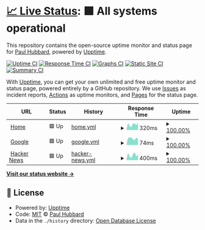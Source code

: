 # [📈 Live Status](https://fnord.phfactor.net): <!--live status--> **🟩 All systems operational**

This repository contains the open-source uptime monitor and status page for [Paul Hubbard](http://about.me/phubbard), powered by [Upptime](https://github.com/upptime/upptime).

[![Uptime CI](https://github.com/phubbard/upptime/workflows/Uptime%20CI/badge.svg)](https://github.com/phubbard/upptime/actions?query=workflow%3A%22Uptime+CI%22)
[![Response Time CI](https://github.com/phubbard/upptime/workflows/Response%20Time%20CI/badge.svg)](https://github.com/phubbard/upptime/actions?query=workflow%3A%22Response+Time+CI%22)
[![Graphs CI](https://github.com/phubbard/upptime/workflows/Graphs%20CI/badge.svg)](https://github.com/phubbard/upptime/actions?query=workflow%3A%22Graphs+CI%22)
[![Static Site CI](https://github.com/phubbard/upptime/workflows/Static%20Site%20CI/badge.svg)](https://github.com/phubbard/upptime/actions?query=workflow%3A%22Static+Site+CI%22)
[![Summary CI](https://github.com/phubbard/upptime/workflows/Summary%20CI/badge.svg)](https://github.com/phubbard/upptime/actions?query=workflow%3A%22Summary+CI%22)

With [Upptime](https://upptime.js.org), you can get your own unlimited and free uptime monitor and status page, powered entirely by a GitHub repository. We use [Issues](https://github.com/phubbard/upptime/issues) as incident reports, [Actions](https://github.com/phubbard/upptime/actions) as uptime monitors, and [Pages](https://fnord.phfactor.net) for the status page.

<!--start: status pages-->
<!-- This summary is generated by Upptime (https://github.com/upptime/upptime) -->
<!-- Do not edit this manually, your changes will be overwritten -->
<!-- prettier-ignore -->
| URL | Status | History | Response Time | Uptime |
| --- | ------ | ------- | ------------- | ------ |
| <img alt="" src="https://favicons.githubusercontent.com/www.phfactor.net" height="13"> [Home](https://www.phfactor.net) | 🟩 Up | [home.yml](https://github.com/phubbard/upptime/commits/HEAD/history/home.yml) | <details><summary><img alt="Response time graph" src="./graphs/home/response-time-week.png" height="20"> 320ms</summary><br><a href="https://fnord.phfactor.net/history/home"><img alt="Response time 267" src="https://img.shields.io/endpoint?url=https%3A%2F%2Fraw.githubusercontent.com%2Fphubbard%2Fupptime%2FHEAD%2Fapi%2Fhome%2Fresponse-time.json"></a><br><a href="https://fnord.phfactor.net/history/home"><img alt="24-hour response time 417" src="https://img.shields.io/endpoint?url=https%3A%2F%2Fraw.githubusercontent.com%2Fphubbard%2Fupptime%2FHEAD%2Fapi%2Fhome%2Fresponse-time-day.json"></a><br><a href="https://fnord.phfactor.net/history/home"><img alt="7-day response time 320" src="https://img.shields.io/endpoint?url=https%3A%2F%2Fraw.githubusercontent.com%2Fphubbard%2Fupptime%2FHEAD%2Fapi%2Fhome%2Fresponse-time-week.json"></a><br><a href="https://fnord.phfactor.net/history/home"><img alt="30-day response time 255" src="https://img.shields.io/endpoint?url=https%3A%2F%2Fraw.githubusercontent.com%2Fphubbard%2Fupptime%2FHEAD%2Fapi%2Fhome%2Fresponse-time-month.json"></a><br><a href="https://fnord.phfactor.net/history/home"><img alt="1-year response time 267" src="https://img.shields.io/endpoint?url=https%3A%2F%2Fraw.githubusercontent.com%2Fphubbard%2Fupptime%2FHEAD%2Fapi%2Fhome%2Fresponse-time-year.json"></a></details> | <details><summary><a href="https://fnord.phfactor.net/history/home">100.00%</a></summary><a href="https://fnord.phfactor.net/history/home"><img alt="All-time uptime 99.80%" src="https://img.shields.io/endpoint?url=https%3A%2F%2Fraw.githubusercontent.com%2Fphubbard%2Fupptime%2FHEAD%2Fapi%2Fhome%2Fuptime.json"></a><br><a href="https://fnord.phfactor.net/history/home"><img alt="24-hour uptime 100.00%" src="https://img.shields.io/endpoint?url=https%3A%2F%2Fraw.githubusercontent.com%2Fphubbard%2Fupptime%2FHEAD%2Fapi%2Fhome%2Fuptime-day.json"></a><br><a href="https://fnord.phfactor.net/history/home"><img alt="7-day uptime 100.00%" src="https://img.shields.io/endpoint?url=https%3A%2F%2Fraw.githubusercontent.com%2Fphubbard%2Fupptime%2FHEAD%2Fapi%2Fhome%2Fuptime-week.json"></a><br><a href="https://fnord.phfactor.net/history/home"><img alt="30-day uptime 99.66%" src="https://img.shields.io/endpoint?url=https%3A%2F%2Fraw.githubusercontent.com%2Fphubbard%2Fupptime%2FHEAD%2Fapi%2Fhome%2Fuptime-month.json"></a><br><a href="https://fnord.phfactor.net/history/home"><img alt="1-year uptime 99.80%" src="https://img.shields.io/endpoint?url=https%3A%2F%2Fraw.githubusercontent.com%2Fphubbard%2Fupptime%2FHEAD%2Fapi%2Fhome%2Fuptime-year.json"></a></details>
| <img alt="" src="https://favicons.githubusercontent.com/www.google.com" height="13"> [Google](https://www.google.com) | 🟩 Up | [google.yml](https://github.com/phubbard/upptime/commits/HEAD/history/google.yml) | <details><summary><img alt="Response time graph" src="./graphs/google/response-time-week.png" height="20"> 74ms</summary><br><a href="https://fnord.phfactor.net/history/google"><img alt="Response time 83" src="https://img.shields.io/endpoint?url=https%3A%2F%2Fraw.githubusercontent.com%2Fphubbard%2Fupptime%2FHEAD%2Fapi%2Fgoogle%2Fresponse-time.json"></a><br><a href="https://fnord.phfactor.net/history/google"><img alt="24-hour response time 70" src="https://img.shields.io/endpoint?url=https%3A%2F%2Fraw.githubusercontent.com%2Fphubbard%2Fupptime%2FHEAD%2Fapi%2Fgoogle%2Fresponse-time-day.json"></a><br><a href="https://fnord.phfactor.net/history/google"><img alt="7-day response time 74" src="https://img.shields.io/endpoint?url=https%3A%2F%2Fraw.githubusercontent.com%2Fphubbard%2Fupptime%2FHEAD%2Fapi%2Fgoogle%2Fresponse-time-week.json"></a><br><a href="https://fnord.phfactor.net/history/google"><img alt="30-day response time 81" src="https://img.shields.io/endpoint?url=https%3A%2F%2Fraw.githubusercontent.com%2Fphubbard%2Fupptime%2FHEAD%2Fapi%2Fgoogle%2Fresponse-time-month.json"></a><br><a href="https://fnord.phfactor.net/history/google"><img alt="1-year response time 83" src="https://img.shields.io/endpoint?url=https%3A%2F%2Fraw.githubusercontent.com%2Fphubbard%2Fupptime%2FHEAD%2Fapi%2Fgoogle%2Fresponse-time-year.json"></a></details> | <details><summary><a href="https://fnord.phfactor.net/history/google">100.00%</a></summary><a href="https://fnord.phfactor.net/history/google"><img alt="All-time uptime 100.00%" src="https://img.shields.io/endpoint?url=https%3A%2F%2Fraw.githubusercontent.com%2Fphubbard%2Fupptime%2FHEAD%2Fapi%2Fgoogle%2Fuptime.json"></a><br><a href="https://fnord.phfactor.net/history/google"><img alt="24-hour uptime 100.00%" src="https://img.shields.io/endpoint?url=https%3A%2F%2Fraw.githubusercontent.com%2Fphubbard%2Fupptime%2FHEAD%2Fapi%2Fgoogle%2Fuptime-day.json"></a><br><a href="https://fnord.phfactor.net/history/google"><img alt="7-day uptime 100.00%" src="https://img.shields.io/endpoint?url=https%3A%2F%2Fraw.githubusercontent.com%2Fphubbard%2Fupptime%2FHEAD%2Fapi%2Fgoogle%2Fuptime-week.json"></a><br><a href="https://fnord.phfactor.net/history/google"><img alt="30-day uptime 100.00%" src="https://img.shields.io/endpoint?url=https%3A%2F%2Fraw.githubusercontent.com%2Fphubbard%2Fupptime%2FHEAD%2Fapi%2Fgoogle%2Fuptime-month.json"></a><br><a href="https://fnord.phfactor.net/history/google"><img alt="1-year uptime 100.00%" src="https://img.shields.io/endpoint?url=https%3A%2F%2Fraw.githubusercontent.com%2Fphubbard%2Fupptime%2FHEAD%2Fapi%2Fgoogle%2Fuptime-year.json"></a></details>
| <img alt="" src="https://favicons.githubusercontent.com/news.ycombinator.com" height="13"> [Hacker News](https://news.ycombinator.com) | 🟩 Up | [hacker-news.yml](https://github.com/phubbard/upptime/commits/HEAD/history/hacker-news.yml) | <details><summary><img alt="Response time graph" src="./graphs/hacker-news/response-time-week.png" height="20"> 400ms</summary><br><a href="https://fnord.phfactor.net/history/hacker-news"><img alt="Response time 293" src="https://img.shields.io/endpoint?url=https%3A%2F%2Fraw.githubusercontent.com%2Fphubbard%2Fupptime%2FHEAD%2Fapi%2Fhacker-news%2Fresponse-time.json"></a><br><a href="https://fnord.phfactor.net/history/hacker-news"><img alt="24-hour response time 481" src="https://img.shields.io/endpoint?url=https%3A%2F%2Fraw.githubusercontent.com%2Fphubbard%2Fupptime%2FHEAD%2Fapi%2Fhacker-news%2Fresponse-time-day.json"></a><br><a href="https://fnord.phfactor.net/history/hacker-news"><img alt="7-day response time 400" src="https://img.shields.io/endpoint?url=https%3A%2F%2Fraw.githubusercontent.com%2Fphubbard%2Fupptime%2FHEAD%2Fapi%2Fhacker-news%2Fresponse-time-week.json"></a><br><a href="https://fnord.phfactor.net/history/hacker-news"><img alt="30-day response time 315" src="https://img.shields.io/endpoint?url=https%3A%2F%2Fraw.githubusercontent.com%2Fphubbard%2Fupptime%2FHEAD%2Fapi%2Fhacker-news%2Fresponse-time-month.json"></a><br><a href="https://fnord.phfactor.net/history/hacker-news"><img alt="1-year response time 293" src="https://img.shields.io/endpoint?url=https%3A%2F%2Fraw.githubusercontent.com%2Fphubbard%2Fupptime%2FHEAD%2Fapi%2Fhacker-news%2Fresponse-time-year.json"></a></details> | <details><summary><a href="https://fnord.phfactor.net/history/hacker-news">100.00%</a></summary><a href="https://fnord.phfactor.net/history/hacker-news"><img alt="All-time uptime 99.95%" src="https://img.shields.io/endpoint?url=https%3A%2F%2Fraw.githubusercontent.com%2Fphubbard%2Fupptime%2FHEAD%2Fapi%2Fhacker-news%2Fuptime.json"></a><br><a href="https://fnord.phfactor.net/history/hacker-news"><img alt="24-hour uptime 100.00%" src="https://img.shields.io/endpoint?url=https%3A%2F%2Fraw.githubusercontent.com%2Fphubbard%2Fupptime%2FHEAD%2Fapi%2Fhacker-news%2Fuptime-day.json"></a><br><a href="https://fnord.phfactor.net/history/hacker-news"><img alt="7-day uptime 100.00%" src="https://img.shields.io/endpoint?url=https%3A%2F%2Fraw.githubusercontent.com%2Fphubbard%2Fupptime%2FHEAD%2Fapi%2Fhacker-news%2Fuptime-week.json"></a><br><a href="https://fnord.phfactor.net/history/hacker-news"><img alt="30-day uptime 98.78%" src="https://img.shields.io/endpoint?url=https%3A%2F%2Fraw.githubusercontent.com%2Fphubbard%2Fupptime%2FHEAD%2Fapi%2Fhacker-news%2Fuptime-month.json"></a><br><a href="https://fnord.phfactor.net/history/hacker-news"><img alt="1-year uptime 99.90%" src="https://img.shields.io/endpoint?url=https%3A%2F%2Fraw.githubusercontent.com%2Fphubbard%2Fupptime%2FHEAD%2Fapi%2Fhacker-news%2Fuptime-year.json"></a></details>

<!--end: status pages-->

[**Visit our status website →**](https://fnord.phfactor.net)

## 📄 License

- Powered by: [Upptime](https://github.com/upptime/upptime)
- Code: [MIT](./LICENSE) © [Paul Hubbard](http://about.me/phubbard)
- Data in the `./history` directory: [Open Database License](https://opendatacommons.org/licenses/odbl/1-0/)
